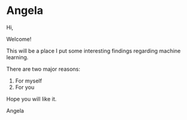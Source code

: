 # Angela
Hi,

Welcome!

This will be a place I put some interesting findings regarding machine learning.

There are two major reasons:
1. For myself
2. For you

Hope you will like it.


Angela
